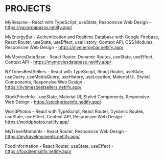 # PROJECTS

MyResume - React with TypeScript, useState, Responsive Web Design - https://yavorpapazov.netlify.app/

MyEnergyBar - Authentication and Realtime Database with Google Firebase, React Router, useState, useEffect, useHistory, Context API, CSS Modules, Responsive Web Design - https://myenergybar.netlify.app/

MyMoviesDataBase - React Router, Dynamic Routes, useState, useEffect, Context API - https://mymoviesdatabase.netlify.app/

NYTimesBestSellers - React with TypeScript, React Router, useState, useQuery, useMediaQuery, useHistory, useLocation, Material UI, Styled Components, Responsive Web Design - https://nytimesbestsellers.netlify.app/

StockPriceInfo - useState, Material UI, Styled Components, Responsive Web Design - https://stockpriceinfo.netlify.app/

WorldPhotos - React with TypeScript, React Router, Dynamic Routes, useState, useEffect, Context API, Responsive Web Design - https://worldphotos.netlify.app/

MyTravelMoments - React Router, Responsive Web Design - https://mytravelmoments.netlify.app/

FoodInformation - React Router, useState, useEffect - https://fooditemsinfo.netlify.app/
